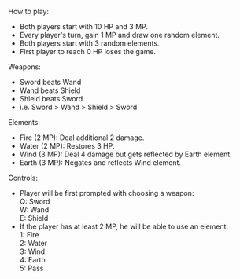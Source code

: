 How to play:
 - Both players start with 10 HP and 3 MP.
 - Every player's turn, gain 1 MP and draw one random element.
 - Both players start with 3 random elements.
 - First player to reach 0 HP loses the game.

Weapons:
 - Sword beats Wand
 - Wand beats Shield
 - Shield beats Sword
 - i.e. Sword > Wand > Shield > Sword

Elements:
 - Fire (2 MP): Deal additional 2 damage.
 - Water (2 MP): Restores 3 HP.
 - Wind (3 MP): Deal 4 damage but gets reflected by Earth element.
 - Earth (3 MP): Negates and reflects Wind element.

Controls:
 - Player will be first prompted with choosing a weapon:  
   Q: Sword  
   W: Wand  
   E: Shield  
 - If the player has at least 2 MP, he will be able to use an element.  
   1: Fire  
   2: Water  
   3: Wind  
   4: Earth  
   5: Pass   
